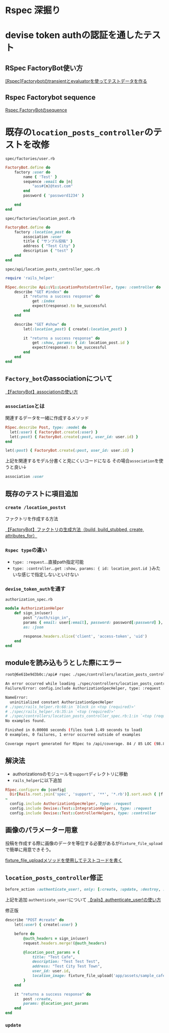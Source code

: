 # Rspec 深掘り

# devise token authの認証を通したテスト

## RSpec FactoryBot使い方
[[Rspec]Factorybotのtransientとevaluatorを使ってテストデータを作る](https://zenn.dev/groove_harbor/articles/ae07119d938cf2)

## Rspec Factorybot sequence
[Rspec,FactoryBotのsequence](https://qiita.com/9-michi-9/items/fa009d725dfeba56b22a)


# 既存の`location_posts_controller`のテストを改修

`spec/factories/user.rb`
```ruby
FactoryBot.define do
    factory :user do
        name { 'Test' }
        sequence :email do |n|
            "ass#{n}@test.com"
        end
        password { 'password1234' }

    end
end  
```

`spec/factories/location_post.rb`
```ruby
FactoryBot.define do
    factory :location_post do
        association :user
        title { "サンプル投稿" }
        address { "Test City" }
        description { "test" }
    end
end  
```

`spec/api/location_posts_controller_spec.rb`
```ruby
require 'rails_helper'

RSpec.describe Api::V1::LocationPostsController, type: :controller do
    describe "GET #index" do
        it "returns a success response" do
            get :index
            expect(response).to be_successful
        end
    end

    describe "GET #show" do
        let(:location_post) { create(:location_post) }

        it "returns a success response" do
            get :show, params: { id: location_post.id }
            expect(response).to be_successful
        end
    end
end
```

## `Factory_bot`のassociationについて
[【FactoryBot】associationの使い方](https://qiita.com/Ryoga_aoym/items/741c57e266a9d811a2d4)

### `association`とは
関連するデータを一緒に作成するメソッド

```ruby
RSpec.describe Post, type: :model do
  let(:user) { FactoryBot.create(:user) }
  let(:post) { FactoryBot.create(:post, user_id: user.id) }
end
```

```ruby
let(:post) { FactoryBot.create(:post, user_id: user.id) }
```
上記を関連するモデル分書くと見にくいコードになる
その場合`association`を使うと良い↓
```ruby
association :user
```

## 既存のテストに項目追加

### `create /location_postst`

ファクトリを作成する方法

[【FactoryBot】ファクトリの生成方法（build, build_stubbed, create, attributes_for）](https://qiita.com/taki_21/items/82356e1f6db328771fb9)

### `Rspec type`の違い
- `type: :request`...直接path指定可能
- `type: :controller`...`get :show, params: { id: location_post.id }`みたいな感じで指定しないといけない

### `devise_token_auth`を通す
`authorization_spec.rb`

```ruby
module AuthorizationHelper
    def sign_in(user)
        post "/auth/sign_in",
        params { email: user[:email], password: password[:password] },
        as: :json

        response.headers.slice('client', 'access-token', 'uid')
    end
end
```

## moduleを読み込もうとした際にエラー

```bash
root@6e61be9d3b0c:/api# rspec ./spec/controllers/location_posts_controller_spec.rb

An error occurred while loading ./spec/controllers/location_posts_controller_spec.rb.
Failure/Error: config.include AuthorizationSpecHelper, type: :request

NameError:
  uninitialized constant AuthorizationSpecHelper
# ./spec/rails_helper.rb:68:in `block in <top (required)>'
# ./spec/rails_helper.rb:35:in `<top (required)>'
# ./spec/controllers/location_posts_controller_spec.rb:1:in `<top (required)>'
No examples found.

Finished in 0.00008 seconds (files took 1.49 seconds to load)
0 examples, 0 failures, 1 error occurred outside of examples

Coverage report generated for RSpec to /api/coverage. 84 / 85 LOC (98.82%) covered.
```

## 解決法
- authorizationsのモジュールを`support`ディレクトリに移動
- `rails_helper`に以下追加
```ruby
RSpec.configure do |config|
  Dir[Rails.root.join('spec', 'support', '**', '*.rb')].sort.each { |f| require f }
~
  config.include AuthorizationSpecHelper, type: :request
  config.include Devise::Test::IntegrationHelpers, type: :request
  config.include Devise::Test::ControllerHelpers, type: :controller
```

## 画像のパラメーター用意

投稿を作成する際に画像のデータを等位する必要があるが`fixture_file_upload`で簡単に用意できそう。

[fixture_file_uploadメソッドを使用してテストコードを書く](https://qiita.com/orange159159/items/f32b4c364071b1f43cb2)


## `location_posts_controller`修正
```ruby
before_action :authenticate_user!, only: [:create, :update, :destroy, :get_users_posts]
```
上記を追加
`authenticate_user!`について
[【rails】authenticate_user!の使い方](https://qiita.com/gogotakataka1234/items/c7d5c0b3d8953216259e)

修正版
```ruby
describe "POST #create" do
    let(:user) { create(:user) }

    before do
        @auth_headers = sign_in(user)
        request.headers.merge!(@auth_headers)

        @location_post_params = {
            title: "Test Cafe",
            description: "Test Test Test",
            address: "Test City Test Town",
            user_id: user.id,
            location_image: fixture_file_upload('app/assets/sample_cafe_0.png')
        } 
    end

    it "returns a success response" do
        post :create,
        params: @location_post_params
    end
end
```

### `update`

